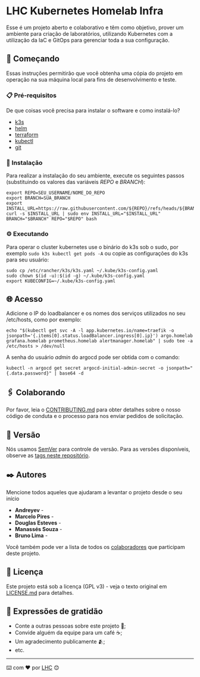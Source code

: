 # LHC Kubernetes Homelab Infra

Esse é um projeto aberto e colaborativo e têm como objetivo, prover um ambiente para criação de laboratórios, utilizando Kubernetes com a utilização da IaC e GitOps
para gerenciar toda a sua configuração.

## 🚀 Começando

Essas instruções permitirão que você obtenha uma cópia do projeto em operação na sua máquina local para fins de desenvolvimento e teste.

### 📋 Pré-requisitos

De que coisas você precisa para instalar o software e como instalá-lo?
- [k3s](https://docs.k3s.io/quick-start#install-script)
- [helm](https://helm.sh/docs/intro/install/#from-script)
- [terraform](https://developer.hashicorp.com/terraform/install?product_intent=terraform#linux)
- [kubectl](https://kubernetes.io/pt-br/docs/tasks/tools/install-kubectl-linux/#instale-o-bin%C3%A1rio-kubectl-no-linux-usando-o-curl)
- [git](https://git-scm.com/downloads)


### 🔧 Instalação

Para realizar a instalação do seu ambiente, execute os seguintes passos (substituindo os valores das variáveis *REPO* e *BRANCH*):

```
export REPO=SEU_USERNAME/NOME_DO_REPO
export BRANCH=SUA_BRANCH
export INSTALL_URL=https://raw.githubusercontent.com/${REPO}/refs/heads/${BRANCH}/install.sh
curl -s $INSTALL_URL | sudo env INSTALL_URL="$INSTALL_URL" BRANCH="$BRANCH" REPO="$REPO" bash
```

### ⚙️  Executando

Para operar o cluster kubernetes use o binário do k3s sob o sudo, por exemplo `sudo k3s kubectl get pods -A` ou copie as configurações do k3s para seu usuário:

```
sudo cp /etc/rancher/k3s/k3s.yaml ~/.kube/k3s-config.yaml
sudo chown $(id -u):$(id -g) ~/.kube/k3s-config.yaml
export KUBECONFIG=~/.kube/k3s-config.yaml
```

## 🌐 Acesso

Adicione o IP do loadbalancer e os nomes dos serviços utilizados no seu /etc/hosts, como por exemplo:
```
echo "$(kubectl get svc -A -l app.kubernetes.io/name=traefik -o jsonpath='{.items[0].status.loadBalancer.ingress[0].ip}') argo.homelab grafana.homelab prometheus.homelab alertmanager.homelab" | sudo tee -a /etc/hosts > /dev/null
```

A senha do usuário *admin* do argocd pode ser obtida com o comando:
```
kubectl -n argocd get secret argocd-initial-admin-secret -o jsonpath="{.data.password}" | base64 -d
```

## 🖇️ Colaborando

Por favor, leia o [CONTRIBUTING.md](https://github.com/lhc/infra/blob/main/CONTRIBUTING.md) para obter detalhes sobre o nosso código de conduta e o processo para nos enviar pedidos de solicitação.

## 📌 Versão

Nós usamos [SemVer](http://semver.org/) para controle de versão. Para as versões disponíveis, observe as [tags neste repositório](https://github.com/suas/tags/do/projeto).

## ✒️ Autores

Mencione todos aqueles que ajudaram a levantar o projeto desde o seu início

* **Andreyev** -
* **Marcelo Pires** -
* **Douglas Esteves** -
* **Manassés Souza** -
* **Bruno Lima** -

Você também pode ver a lista de todos os [colaboradores](https://github.com/lhc/infra/graphs/contributors) que participam deste projeto.

## 📄 Licença

Este projeto está sob a licença (GPL v3) - veja o texto original em [LICENSE.md](https://github.com/lhc/infra/LICENSE.md) para detalhes.

## 🎁 Expressões de gratidão

* Conte a outras pessoas sobre este projeto 📢;
* Convide alguém da equipe para um café ☕;
* Um agradecimento publicamente 🫂;
* etc.


---
⌨️ com ❤️ por [LHC](https://lhc.net.br/) 😊

